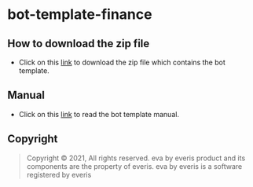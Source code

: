 # bot-template-finance

## How to download the zip file
- Click on this <a href="https://github.com/eva-library/bot-template-finance/raw/main/Bot_Template_Finance_Official.zip" download>link</a> to download the zip file which contains the bot template.

## Manual
- Click on this [link](https://eva-bot.gitbook.io/bot-template-guide/) to read the bot template manual.




## Copyright

> Copyright ©
2021, All rights reserved.
eva by everis product and its components are the property of everis.
eva by everis is a software registered by everis

